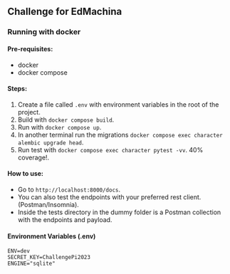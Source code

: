 ## Challenge for EdMachina

### Running with docker

#### Pre-requisites:
- docker
- docker compose

#### Steps:
1. Create a file called `.env` with environment variables in the root of the project.
2. Build with `docker compose build`.
3. Run with `docker compose up`.
4. In another terminal run the migrations `docker compose exec character alembic upgrade head`.
5. Run test with `docker compose exec character pytest -vv`. 40% coverage!.

#### How to use: 
- Go to `http://localhost:8000/docs`.
- You can also test the endpoints with your preferred rest client. (Postman/Insomnia).
- Inside the tests directory in the dummy folder is a Postman collection with the endpoints and payload.

#### Environment Variables (.env)
```
ENV=dev
SECRET_KEY=ChallengePi2023
ENGINE="sqlite"
```
